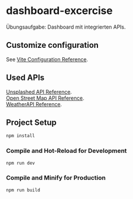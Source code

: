 # dashboard-excercise

Übungsaufgabe: Dashboard mit integrierten APIs.

## Customize configuration

See [Vite Configuration Reference](https://vitejs.dev/config/).

## Used APIs

[Unsplashed API Reference](https://unsplash.com/documentation).<br>
[Open Street Map API Reference](https://wiki.openstreetmap.org/wiki/API).<br>
[WeatherAPI Reference](https://www.weatherapi.com/docs/).

## Project Setup

```sh
npm install
```

### Compile and Hot-Reload for Development

```sh
npm run dev
```

### Compile and Minify for Production

```sh
npm run build
```
